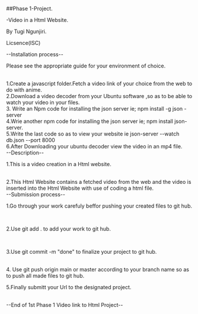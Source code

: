 ##Phase 1-Project.

-Video in a Html Website.

By Tugi Ngunjiri.

Licsence(ISC)


--Installation process--

Please see the appropriate guide for your environment of choice.

<br>
1.Create a javascript folder.Fetch a video link of your choice from the web  to do with anime.
<br>
2.Download a video decoder from your Ubuntu software ,so as to be able to watch your video in your files.
<br>
3. Write an Npm code for installing the json server ie; npm install -g json -server
<br>
4.Wrie another npm code for installing the json server ie; npm install json- server.
<br>
5.Write the last code so as to view your website ie  json-server --watch db.json --port 8000
<br>
6.After Downloading your ubuntu decoder view the video in an mp4 file.
<br>
--Description--
<br>

1.This is a video creation in a Html website.

<br>
2.This Html Website contains a fetched video from the web and the video is inserted into the Html Website with use of coding a html file.
<br>
--Submission process--
<br>

1.Go through your work carefuly beffor pushing your created files to git hub.

<br>

2.Use git add .  to add your work to git hub.

<br>

3.Use git commit -m "done" to finalize your project to git hub.

<br>
4. Use git push origin main or master according to your branch name so as to push all  made files to git hub.

<br>

5.Finally submitt your Url to the designated project.

<br>
         --End of 1st Phase 1 Video link to Html Project--